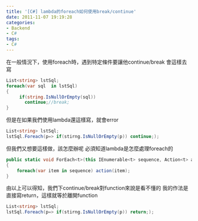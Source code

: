 ```yaml
---
title: '[C#] lambda的foreach如何使用break/continue'
date: 2011-11-07 19:19:28
categories:
- Backend
- C#
tags:
- C#
---
```

在一般情況下，使用foreach時，遇到特定條件要讓他continue/break
會這樣去寫

<!--more-->

``` csharp
List<string> lstSql;
foreach(var sql  in lstSql)
{
     if(string.IsNullOrEmpty(sql))
       continue;//break;
}
```

但是在如果我們使用lambda還這樣寫，就會error
``` csharp
List<string> lstSql;
lstSql.Foreach(p=> if(stirng.IsNullOrEmpty(p)) continue;);
```

但我們又想要這樣做，該怎麼辦呢
必須知道lambda是怎麼處理foreach的
``` csharp
public static void ForEach<t>(this IEnumerable<t> sequence, Action<t> action)
{
    foreach(var item in sequence) action(item);
}
```

由以上可以得知，我們下continue/break對function來說是看不懂的
我的作法是直接寫return，這樣就等於離開function

``` csharp
List<string> lstSql;
lstSql.Foreach(p=> if(stirng.IsNullOrEmpty(p)) return;);
```
